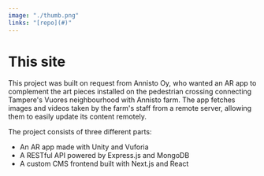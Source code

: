 ```yaml
---
image: "./thumb.png"
links: "[repo](#)"
---
```


# This site

This project was built on request from Annisto Oy, who wanted an AR app to complement the art pieces installed on the pedestrian crossing connecting Tampere's Vuores neighbourhood with Annisto farm. The app fetches images and videos taken by the farm's staff from a remote server, allowing them to easily update its content remotely.

The project consists of three different parts:
- An AR app made with Unity and Vuforia
- A RESTful API powered by Express.js and MongoDB
- A custom CMS frontend built with Next.js and React